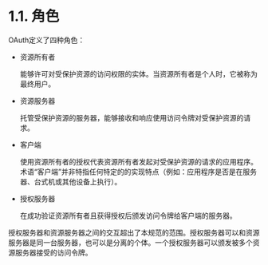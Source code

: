 1.1. 角色
============================
OAuth定义了四种角色：
- 资源所有者

  能够许可对受保护资源的访问权限的实体。当资源所有者是个人时，它被称为最终用户。
  
- 资源服务器

  托管受保护资源的服务器，能够接收和响应使用访问令牌对受保护资源的请求。
  
- 客户端

  使用资源所有者的授权代表资源所有者发起对受保护资源的请求的应用程序。术语“客户端”并非特指任何特定的的实现特点（例如：应用程序是否是在服务器、台式机或其他设备上执行）。

- 授权服务器

  在成功验证资源所有者且获得授权后颁发访问令牌给客户端的服务器。
  
授权服务器和资源服务器之间的交互超出了本规范的范围。授权服务器可以和资源服务器是同一台服务器，也可以是分离的个体。一个授权服务器可以颁发被多个资源服务器接受的访问令牌。
